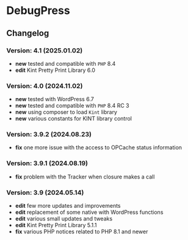 # DebugPress

## Changelog

### Version: 4.1 (2025.01.02)

* **new** tested and compatible with `PHP` 8.4
* **edit** Kint Pretty Print Library 6.0

### Version: 4.0 (2024.11.02)

* **new** tested with WordPress 6.7
* **new** tested and compatible with `PHP` 8.4 RC 3
* **new** using composer to load `Kint` library
* **new** various constants for KINT library control

### Version: 3.9.2 (2024.08.23)

* **fix** one more issue with the access to OPCache status information

### Version: 3.9.1 (2024.08.19)

* **fix** problem with the Tracker when closure makes a call

### Version: 3.9 (2024.05.14)

* **edit** few more updates and improvements
* **edit** replacement of some native with WordPress functions
* **edit** various small updates and tweaks
* **edit** Kint Pretty Print Library 5.1.1
* **fix** various PHP notices related to PHP 8.1 and newer
